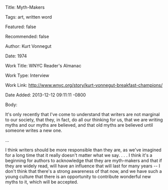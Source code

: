 Title:  Myth-Makers

Tags:   art, written word

Featured: false

Recommended: false

Author: Kurt Vonnegut

Date:   1974

Work Title: WNYC Reader's Almanac

Work Type: Interview

Work Link: http://www.wnyc.org/story/kurt-vonnegut-breakfast-champions/

Date Added: 2013-12-12 09:11:11 -0800

Body: 

It's only recently that I've come to understand that writers are not marginal to our society, that they, in fact, do all our thinking for us, that we are writing myths and our myths are believed, and that old myths are believed until someone writes a new one. 

... 

I think writers should be more responsible than they are, as we've imagined for a long time that it really doesn't matter what we say. . . . I think it's a beginning for authors to acknowledge that they are myth-makers and that if they are widely read, will have an influence that will last for many years -- I don't think that there's a strong awareness of that now, and we have such a young culture that there is an opportunity to contribute wonderful new myths to it, which will be accepted.
